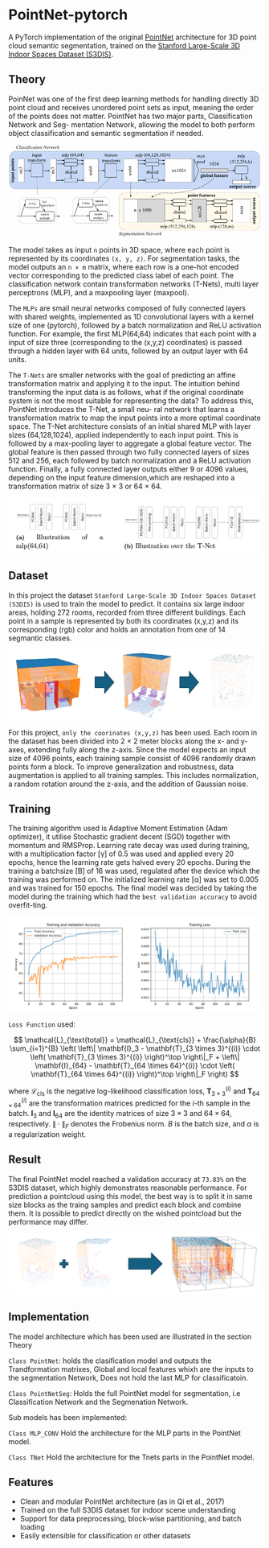 # PointNet-pytorch
A PyTorch implementation of the original [PointNet](https://arxiv.org/abs/1612.00593) architecture for 3D point cloud semantic segmentation, trained on the [Stanford Large-Scale 3D Indoor Spaces Dataset (S3DIS)](https://sdss.redivis.com/datasets/9q3m-9w5pa1a2h).


## Theory
PoinNet was one of the first deep learning methods for handling directly 3D point
cloud and receives unordered point sets as input, meaning the order of the points
does not matter. PointNet has two major parts, Classification Network and Seg-
mentation Network, allowing the model to both perform object classification and
semantic segmentation if needed. 

![PointNet arcitecture](images/PointNet_architecture.png)

The model takes as input `n` points in 3D space, where each point is represented
by its coordinates ``(x, y, z)``. For segmentation tasks, the model outputs an ``n × m``
matrix, where each row is a one-hot encoded vector corresponding to the predicted
class label of each point. The classification network contain transformation networks
(T-Nets), multi layer perceptrons (MLP), and a maxpooling layer (maxpool).

The ``MLPs`` are small neural networks composed of fully connected layers with shared
weights, implemented as 1D convolutional layers with a kernel size of one (pytorch), followed
by a batch normalization and ReLU activation function. For example, the first
MLP(64,64) indicates that each point with a input of size three (corresponding to
the (x,y,z) coordinates) is passed through a hidden layer with 64 units, followed by
an output layer with 64 units.

The ``T-Nets`` are smaller networks with the goal of predicting an affine transformation
matrix and applying it to the input. The intuition behind transforming the input
data is as follows, what if the original coordinate system is not the most suitable for
representing the data? To address this, PointNet introduces the T-Net, a small neu-
ral network that learns a transformation matrix to map the input points into a more
optimal coordinate space. The T-Net architecture consists of an initial shared
MLP with layer sizes (64,128,1024), applied independently to each input point. This
is followed by a max-pooling layer to aggregate a global feature vector. The global
feature is then passed through two fully connected layers of sizes 512 and 256, each
followed by batch normalization and a ReLU activation function. Finally, a fully
connected layer outputs either 9 or 4096 values, depending on the input feature
dimension,which are reshaped into a transformation matrix of size 3 × 3 or 64 × 64.

![PointNet arcitecture](images/MLP,Tnet.png)

## Dataset
 In this project the dataset ``Stanford Large-Scale 3D Indoor Spaces Dataset (S3DIS)`` is used to train the model to predict. It contains six large indoor areas, holding 272 rooms, recorded from three different buildings. Each point in a sample is represented by both its coordinates (x,y,z) and its corresponding (rgb) color and holds an annotation from one of 14 segmantic classes. 

 ![Sample from S3DIS dataset](images/S3DIS.png)

 For this project, ``only the coorinates (x,y,z)`` has been used.  Each room in the dataset has been divided into 2 × 2 meter blocks along the x- and y-axes, extending fully along the z-axis. Since the model expects an input size of 4096 points, each training sample consist of 4096 randomly drawn points form a block. To improve generalization and robustness, data augmentation is applied to all training samples. This includes normalization, a random rotation around the z-axis, and the addition of Gaussian noise. 


## Training
The training algorithm used is Adaptive Moment Estimation (Adam optimizer), it utilise Stochastic gradient decent (SGD) together with momentum and RMSProp. Learning rate decay was used during training, with a multiplication factor [γ] of 0.5 was used and applied every 20 epochs, hence the learning rate gets halved every 20 epochs. During the training a batchsize [B] of 16 was used, regulated after the device which the training was performed on. The initialized learning rate [α] was set to 0.005 and was trained for 150 epochs. The final model was decided by taking the model during the training which had the ``best validation accuracy`` to avoid overfit-ting. 

 ![Sample from S3DIS dataset](images/training.png)

 `Loss Function` used:

$$
\mathcal{L}_{\text{total}} = \mathcal{L}_{\text{cls}} + \frac{\alpha}{B} \sum_{i=1}^{B} \left( 
\left\| \mathbf{I}_3 - \mathbf{T}_{3 \times 3}^{(i)} \cdot \left( \mathbf{T}_{3 \times 3}^{(i)} \right)^\top \right\|_F 
+ 
\left\| \mathbf{I}_{64} - \mathbf{T}_{64 \times 64}^{(i)} \cdot \left( \mathbf{T}_{64 \times 64}^{(i)} \right)^\top \right\|_F 
\right)
$$

where $\mathcal{L}_{\text{cls}}$ is the negative log-likelihood classification loss, $\mathbf{T}_{3 \times 3}^{(i)}$ and $\mathbf{T}_{64 \times 64}^{(i)}$ are the transformation matrices predicted for the $i$-th sample in the batch. $\mathbf{I}_3$ and $\mathbf{I}_{64}$ are the identity matrices of size $3 \times 3$ and $64 \times 64$, respectively. $\| \cdot \|_F$ denotes the Frobenius norm. $B$ is the batch size, and $\alpha$ is a regularization weight.


## Result 

The final PointNet model reached a validation accuracy at ``73.83%`` on the S3DIS dataset, which highly demonstrates reasonable performance. For prediction a pointcloud using this model, the best way is to split it in same size blocks as the traing samples and predict each block and combine them. It is possible to predict directly on the wished pointcload but the performance may differ. 

 ![Sample from S3DIS dataset](images/S3DIS_predicted.png)



## Implementation

The model architecture which has been used are illustrated in the section Theory

`Class PointNet`: holds the clasification model and outputs the Trandformation matrixes, Global and local features whixh are the inputs to the segmentation Network, Does not hold the last MLP for classificatoin. 

`Class PointNetSeg`: Holds the full PointNet model for segmentation, i.e Classification Network and the Segmenation Network. 

Sub models has been implemented: 

`Class MLP_CONV` Hold the architecture for the MLP parts in the PointNet model. 

`Class TNet` Hold the architecture for the Tnets parts in the PointNet model. 




##  Features

- Clean and modular PointNet architecture (as in Qi et al., 2017)
- Trained on the full S3DIS dataset for indoor scene understanding
- Support for data preprocessing, block-wise partitioning, and batch loading
- Easily extensible for classification or other datasets